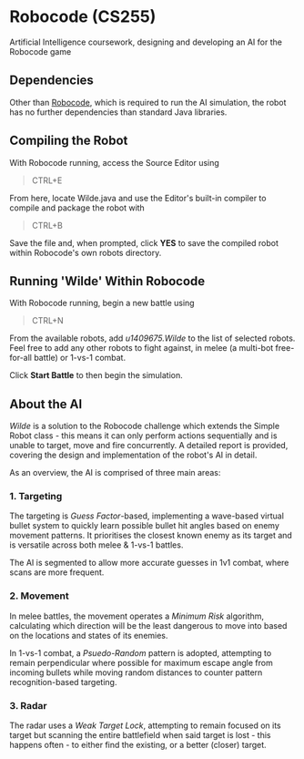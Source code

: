 # Robocode (CS255)
Artificial Intelligence coursework, designing and developing an AI for the Robocode game

## Dependencies
Other than [Robocode](http://robocode.sourceforge.net/ "Download Robocode"), which is required to run the AI simulation, the robot has no further dependencies than standard Java libraries.

## Compiling the Robot
With Robocode running, access the Source Editor using
> CTRL+E 

From here, locate Wilde.java and use the Editor's built-in compiler to compile and package the robot with
> CTRL+B

Save the file and, when prompted, click **YES** to save the compiled robot within Robocode's own robots directory.

## Running 'Wilde' Within Robocode
With Robocode running, begin a new battle using
> CTRL+N

From the available robots, add *u1409675.Wilde* to the list of selected robots. Feel free to add any other robots to fight against, in melee (a multi-bot free-for-all battle) or 1-vs-1 combat.

Click **Start Battle** to then begin the simulation.

## About the AI
*Wilde* is a solution to the Robocode challenge which extends the Simple Robot class - this means it can only perform actions sequentially and is unable to target, move and fire concurrently. A detailed report is provided, covering the design and implementation of the robot's AI in detail.

As an overview, the AI is comprised of three main areas:

### 1. Targeting

The targeting is *Guess Factor*-based, implementing a wave-based virtual bullet system to quickly learn possible bullet hit angles based on enemy movement patterns. It prioritises the closest known enemy as its target and is versatile across both melee & 1-vs-1 battles.

The AI is segmented to allow more accurate guesses in 1v1 combat, where scans are more frequent.

### 2. Movement

In melee battles, the movement operates a *Minimum Risk* algorithm, calculating which direction will be the least dangerous to move into based on the locations and states of its enemies.

In 1-vs-1 combat, a *Psuedo-Random* pattern is adopted, attempting to remain perpendicular where possible for maximum escape angle from incoming bullets while moving random distances to counter pattern recognition-based targeting.

### 3. Radar

The radar uses a *Weak Target Lock*, attempting to remain focused on its target but scanning the entire battlefield when said target is lost - this happens often - to either find the existing, or a better (closer) target.
